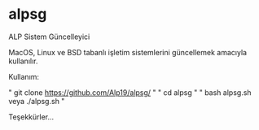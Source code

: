 # alpsg
ALP Sistem Güncelleyici

MacOS, Linux ve BSD tabanlı işletim sistemlerini güncellemek amacıyla kullanılır.

Kullanım:

" git clone https://github.com/Alp19/alpsg/ "
" cd alpsg "
" bash alpsg.sh veya ./alpsg.sh "

Teşekkürler...
